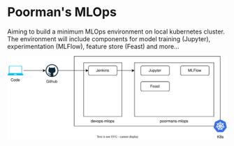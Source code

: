 # Poorman's MLOps

Aiming to build a minimum MLOps environment on local kubernetes cluster. The environment will include components for model training (Jupyter), experimentation (MLFlow), feature store (Feast) and more...

![Image Caption](architecture.svg)
